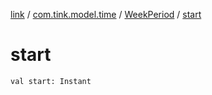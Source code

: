[link](../../index.md) / [com.tink.model.time](../index.md) / [WeekPeriod](index.md) / [start](./start.md)

# start

`val start: Instant`